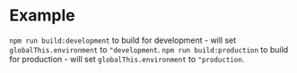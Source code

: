 # Example

`npm run build:development` to build for development - will set `globalThis.environment` to `"development`.
`npm run build:production` to build for production - will set `globalThis.environment` to `"production`.

